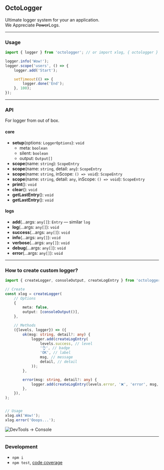 OctoLogger
----------
Ultimate logger system for your an application.<br/>
We Appreciate <s>Power</s>Logs.

---

### Usage

```ts
import { logger } from 'octologger'; // or import xlog, { octologger } from 'octologger';

logger.info('Wow!');
logger.scope('users', () => {
	logger.add('Start');

	setTimeout(() => {
		logger.done('End');
	}, 100);
});
```

---

### API
For logger from out of box.

#### core
- **setup**(options: `LoggerOptions`): `void`
  - meta: `boolean`
  - silent: `boolean`
  - output: `Output[]`
- **scope**(name: `string`): `ScopeEntry`
- **scope**(name: `string`, detail: `any`): `ScopeEntry`
- **scope**(name: `string`, inScope: `() => void`): `ScopeEntry`
- **scope**(name: `string`, detail: `any`, inScope: `() => void`): `ScopeEntry`
- **print**(): `void`
- **clear**(): `void`
- **getLastEntry**(): `void`
- **getLastEntry**(): `void`

#### logs

- **add**(...args: `any[]`): `Entry` — similar `log`
- **log**(...args: `any[]`): `void`
- **success**(...args: `any[]`): `void`
- **info**(...args: `any[]`): `void`
- **verbose**(...args: `any[]`): `void`
- **debug**(...args: `any[]`): `void`
- **error**(...args: `any[]`): `void`

---

### How to create custom logger?

```ts
import { createLogger, consoleOutput, createLogEntry } from 'octologger'; // or import xlog, { octologger } from 'octologger';

// Create
const xlog = createLogger(
	// Options
	{
		meta: false,
		output: [consoleOutput()],
	},

	// Methods
	({levels, logger}) => ({
		ok(msg: string, detail?: any) {
			logger.add(createLogEntry(
				levels.success, // level
				'👌', // badge
				'OK', // label
				msg, // message
				detail, // detail
			));
		},

		error(msg: string, detail?: any) {
			logger.add(createLogEntry(levels.error, '❌', 'error', msg, detail));
		},
	}),
);


// Usage
xlog.ok('Wow!');
xlog.error('Ooops...');
```
![DevTools -> Console](https://habrastorage.org/webt/mw/ct/fk/mwctfkskaqawzo6mey_likzopta.png)

---

### Development

 - `npm i`
 - `npm test`, [code coverage](./coverage/lcov-report/index.html)
